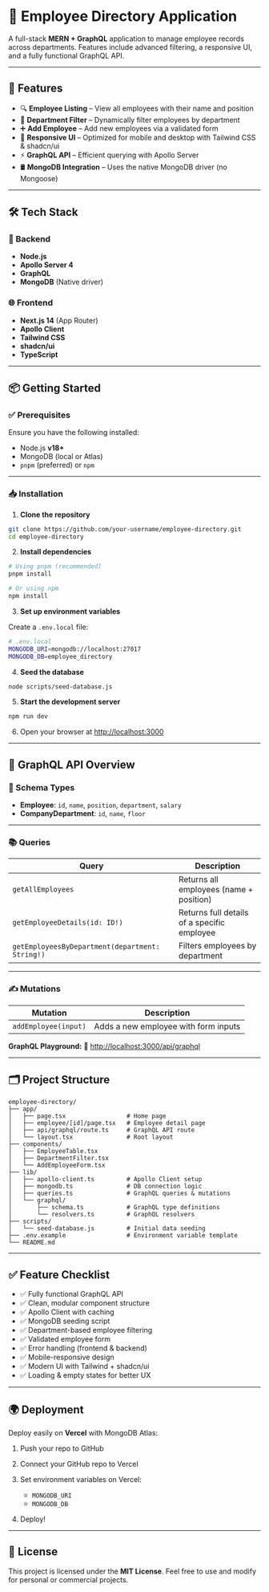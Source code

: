 # 🚀 Employee Directory Application

A full-stack **MERN + GraphQL** application to manage employee records across departments. Features include advanced filtering, a responsive UI, and a fully functional GraphQL API.

---

## 📌 Features

* 🔍 **Employee Listing** – View all employees with their name and position
* 🏢 **Department Filter** – Dynamically filter employees by department
* ➕ **Add Employee** – Add new employees via a validated form
* 📱 **Responsive UI** – Optimized for mobile and desktop with Tailwind CSS & shadcn/ui
* ⚡ **GraphQL API** – Efficient querying with Apollo Server
* 🛢 **MongoDB Integration** – Uses the native MongoDB driver (no Mongoose)

---

## 🛠️ Tech Stack

### 🧩 Backend

* **Node.js**
* **Apollo Server 4**
* **GraphQL**
* **MongoDB** (Native driver)

### 🌐 Frontend

* **Next.js 14** (App Router)
* **Apollo Client**
* **Tailwind CSS**
* **shadcn/ui**
* **TypeScript**

---

## 📦 Getting Started

### ✅ Prerequisites

Ensure you have the following installed:

* Node.js **v18+**
* MongoDB (local or Atlas)
* `pnpm` (preferred) or `npm`

---

### 📥 Installation

1. **Clone the repository**

```bash
git clone https://github.com/your-username/employee-directory.git
cd employee-directory
```

2. **Install dependencies**

```bash
# Using pnpm (recommended)
pnpm install

# Or using npm
npm install
```

3. **Set up environment variables**

Create a `.env.local` file:

```bash
# .env.local
MONGODB_URI=mongodb://localhost:27017
MONGODB_DB=employee_directory
```

4. **Seed the database**

```bash
node scripts/seed-database.js
```

5. **Start the development server**

```bash
npm run dev
```

6. Open your browser at [http://localhost:3000](http://localhost:3000)

---

## 🧠 GraphQL API Overview

### 📘 Schema Types

* **Employee**: `id`, `name`, `position`, `department`, `salary`
* **CompanyDepartment**: `id`, `name`, `floor`

---

### 📚 Queries

| Query                                           | Description                                 |
| ----------------------------------------------- | ------------------------------------------- |
| `getAllEmployees`                               | Returns all employees (name + position)     |
| `getEmployeeDetails(id: ID!)`                   | Returns full details of a specific employee |
| `getEmployeesByDepartment(department: String!)` | Filters employees by department             |

---

### ✍️ Mutations

| Mutation             | Description                          |
| -------------------- | ------------------------------------ |
| `addEmployee(input)` | Adds a new employee with form inputs |

**GraphQL Playground:**
📍 [http://localhost:3000/api/graphql](http://localhost:3000/api/graphql)

---

## 🗂️ Project Structure

```
employee-directory/
├── app/
│   ├── page.tsx                 # Home page
│   ├── employee/[id]/page.tsx   # Employee detail page
│   ├── api/graphql/route.ts     # GraphQL API route
│   └── layout.tsx               # Root layout
├── components/
│   ├── EmployeeTable.tsx
│   ├── DepartmentFilter.tsx
│   └── AddEmployeeForm.tsx
├── lib/
│   ├── apollo-client.ts         # Apollo Client setup
│   ├── mongodb.ts               # DB connection logic
│   ├── queries.ts               # GraphQL queries & mutations
│   └── graphql/
│       ├── schema.ts            # GraphQL type definitions
│       └── resolvers.ts         # GraphQL resolvers
├── scripts/
│   └── seed-database.js         # Initial data seeding
├── .env.example                 # Environment variable template
└── README.md
```

---

## ✅ Feature Checklist

* ✅ Fully functional GraphQL API
* ✅ Clean, modular component structure
* ✅ Apollo Client with caching
* ✅ MongoDB seeding script
* ✅ Department-based employee filtering
* ✅ Validated employee form
* ✅ Error handling (frontend & backend)
* ✅ Mobile-responsive design
* ✅ Modern UI with Tailwind + shadcn/ui
* ✅ Loading & empty states for better UX

---

## 🌍 Deployment

Deploy easily on **Vercel** with MongoDB Atlas:

1. Push your repo to GitHub
2. Connect your GitHub repo to Vercel
3. Set environment variables on Vercel:

   * `MONGODB_URI`
   * `MONGODB_DB`
4. Deploy!

---

## 📄 License

This project is licensed under the **MIT License**.
Feel free to use and modify for personal or commercial projects.
